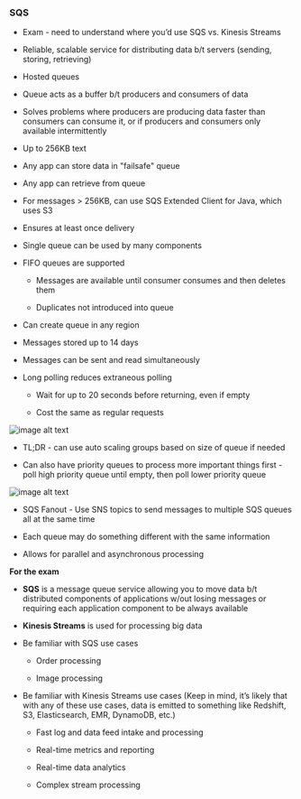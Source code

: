 ### SQS

* Exam - need to understand where you’d use SQS vs. Kinesis Streams

* Reliable, scalable service for distributing data b/t servers (sending, storing, retrieving)

* Hosted queues

* Queue acts as a buffer b/t producers and consumers of data

* Solves problems where producers are producing data faster than consumers can consume it, or if producers and consumers only available intermittently

* Up to 256KB text

* Any app can store data in "failsafe" queue

* Any app can retrieve from queue

* For messages > 256KB, can use SQS Extended Client for Java, which uses S3

* Ensures at least once delivery

* Single queue can be used by many components

* FIFO queues are supported

    * Messages are available until consumer consumes and then deletes them

    * Duplicates not introduced into queue

* Can create queue in any region

* Messages stored up to 14 days

* Messages can be sent and read simultaneously

* Long polling reduces extraneous polling

    * Wait for up to 20 seconds before returning, even if empty

    * Cost the same as regular requests

![image alt text](image_0.png)

* TL;DR - can use auto scaling groups based on size of queue if needed

* Can also have priority queues to process more important things first - poll high priority queue until empty, then poll lower priority queue

![image alt text](image_1.png)

* SQS Fanout - Use SNS topics to send messages to multiple SQS queues all at the same time

* Each queue may do something different with the same information

* Allows for parallel and asynchronous processing

**For the exam**

* **SQS** is a message queue service allowing you to move data b/t distributed components of applications w/out losing messages or requiring each application component to be always available

* **Kinesis Streams** is used for processing big data

* Be familiar with SQS use cases

    * Order processing

    * Image processing

* Be familiar with Kinesis Streams use cases (Keep in mind, it’s likely that with any of these use cases, data is emitted to something like Redshift, S3, Elasticsearch, EMR, DynamoDB, etc.)

    * Fast log and data feed intake and processing

    * Real-time metrics and reporting

    * Real-time data analytics

    * Complex stream processing

